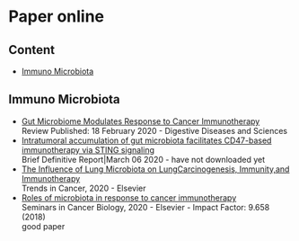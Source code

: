 # Paper online

## Content
- [Immuno Microbiota](#immuno-microbiota)

## Immuno Microbiota
- [Gut Microbiome Modulates Response to Cancer Immunotherapy](https://link.springer.com/article/10.1007/s10620-020-06111-x) <br>
Review Published: 18 February 2020 - Digestive Diseases and Sciences
- [Intratumoral accumulation of gut microbiota facilitates CD47-based immunotherapy via STING signaling](https://rupress.org/jem/article-abstract/217/5/e20192282/133861/Intratumoral-accumulation-of-gut-microbiota?redirectedFrom=fulltext)<br>
Brief Definitive Report|March 06 2020 - have not downloaded yet
- [The  Influence  of  Lung  Microbiota  on  LungCarcinogenesis,  Immunity,and  Immunotherapy](https://www.sciencedirect.com/science/article/pii/S2405803319302651)<br>
Trends in Cancer, 2020 - Elsevier
- [Roles of microbiota in response to cancer immunotherapy](https://www.sciencedirect.com/science/article/pii/S1044579X20300018)<br>
Seminars in Cancer Biology, 2020 - Elsevier - Impact Factor: 9.658 (2018)<br>
good paper


